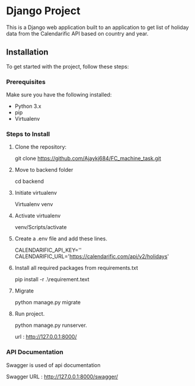 # Django Project

This is a Django web application built to an application to get list of holiday data from the Calendarific API based on country and year.



## Installation

To get started with the project, follow these steps:

### Prerequisites

Make sure you have the following installed:

- Python 3.x
- pip 
- Virtualenv


### Steps to Install

1. Clone the repository:

   git clone https://github.com/Ajaykj684/FC_machine_task.git

2. Move to backend folder

   cd backend

3. Initiate virtualenv

   Virtualenv venv

4. Activate virtualenv

   venv/Scripts/activate

5. Create a .env file and add these lines.

   CALENDARIFIC_API_KEY=''
   CALENDARIFIC_URL='https://calendarific.com/api/v2/holidays'

6. Install all required packages from requirements.txt
   
   pip install -r .\requirement.text

7. Migrate
    
   python manage.py migrate

8. Run project.

   python manage.py runserver.

   url : http://127.0.0.1:8000/


### API Documentation

Swagger is used of api documentation

Swagger URL : http://127.0.0.1:8000/swagger/
